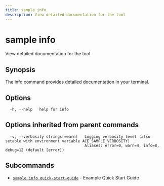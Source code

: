```yaml
---
title: sample info
description: View detailed documentation for the tool
---
```


<!--
This documentation is auto generated by a script.
Please do not edit this file directly.
-->

<!-- markdownlint-disable-next-line single-title -->
# sample info

View detailed documentation for the tool

## Synopsis

The info command provides detailed documentation in your terminal.

## Options

```plaintext
  -h, --help   help for info
```

## Options inherited from parent commands

```plaintext
  -v, --verbosity strings[=warn]   Logging verbosity level (also setable with environment variable ACE_SAMPLE_VERBOSITY)
                                   Aliases: error=0, warn=4, info=8, debug=12 (default [error])
```

## Subcommands

- [`sample info quick-start-guide`](quick-start-guide.md) - Example Quick Start Guide
